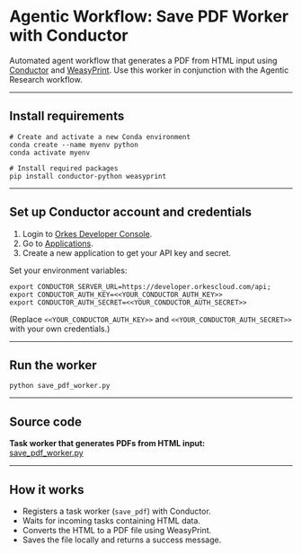 # Agentic Workflow: Save PDF Worker with Conductor

Automated agent workflow that generates a PDF from HTML input using [Conductor](https://github.com/conductor-oss/conductor) and [WeasyPrint](https://weasyprint.org/).
Use this worker in conjunction with the Agentic Research workflow.

---

## Install requirements
```shell
# Create and activate a new Conda environment
conda create --name myenv python
conda activate myenv

# Install required packages
pip install conductor-python weasyprint
```

---

## Set up Conductor account and credentials
1. Login to [Orkes Developer Console](https://developer.orkescloud.com/).
2. Go to [Applications](https://developer.orkescloud.com/applicationManagement/applications).
3. Create a new application to get your API key and secret.

Set your environment variables:
```shell
export CONDUCTOR_SERVER_URL=https://developer.orkescloud.com/api;
export CONDUCTOR_AUTH_KEY=<<YOUR_CONDUCTOR_AUTH_KEY>>
export CONDUCTOR_AUTH_SECRET=<<YOUR_CONDUCTOR_AUTH_SECRET>>
```

(Replace `<<YOUR_CONDUCTOR_AUTH_KEY>>` and `<<YOUR_CONDUCTOR_AUTH_SECRET>>` with your own credentials.)

---

## Run the worker
```shell
python save_pdf_worker.py
```

---

## Source code

**Task worker that generates PDFs from HTML input:**  
[save_pdf_worker.py](save_pdf_worker.py)

---

## How it works
- Registers a task worker (`save_pdf`) with Conductor.
- Waits for incoming tasks containing HTML data.
- Converts the HTML to a PDF file using WeasyPrint.
- Saves the file locally and returns a success message.
